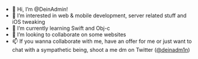 - 👋 Hi, I’m @DeinAdmin!
- 👀 I’m interested in web & mobile development, server related stuff and iOS tweaking 
- 🌱 I’m currently learning Swift and Obj-c
- 💞️ I’m looking to collaborate on some websites
- 📫 If you wanna collaborate with me, have an offer for me or just want to chat with a sympathetic being, shoot a me dm on Twitter ([@deinadm1n](https://twitter.com/deinadm1n))
